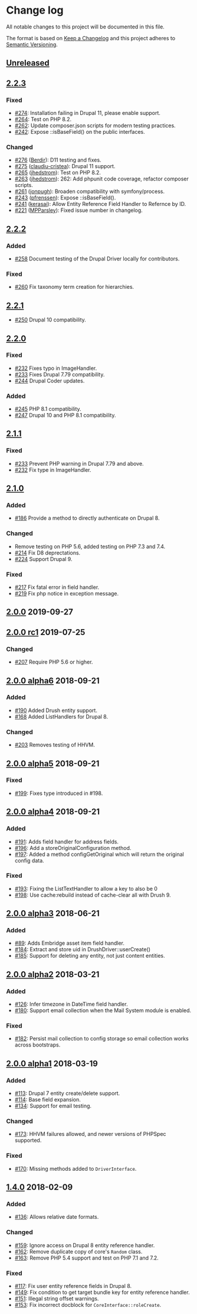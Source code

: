 # Change log

All notable changes to this project will be documented in this file.

The format is based on [Keep a Changelog](http://keepachangelog.com/)
and this project adheres to [Semantic Versioning](http://semver.org/).

## [Unreleased]
## [2.2.3]
### Fixed
  * [#274](https://github.com/jhedstrom/DrupalDriver/issues/274): Installation failing in Drupal 11, please enable support.
  * [#264](https://github.com/jhedstrom/DrupalDriver/issues/264): Test on PHP 8.2.
  * [#262](https://github.com/jhedstrom/DrupalDriver/issues/262): Update composer.json scripts for modern testing practices.
  * [#242](https://github.com/jhedstrom/DrupalDriver/issues/242): Expose ::isBaseField\(\) on the public interfaces.
### Changed
  * [#276](https://github.com/jhedstrom/DrupalDriver/pull/276) ([Berdir](https://github.com/Berdir)): D11 testing and fixes.
  * [#275](https://github.com/jhedstrom/DrupalDriver/pull/275) ([claudiu-cristea](https://github.com/claudiu-cristea)): Drupal 11 support.
  * [#265](https://github.com/jhedstrom/DrupalDriver/pull/265) ([jhedstrom](https://github.com/jhedstrom)): Test on PHP 8.2.
  * [#263](https://github.com/jhedstrom/DrupalDriver/pull/263) ([jhedstrom](https://github.com/jhedstrom)): 262: Add phpunit code coverage, refactor composer scripts.
  * [#261](https://github.com/jhedstrom/DrupalDriver/pull/261) ([jonpugh](https://github.com/jonpugh)): Broaden compatibility with symfony/process.
  * [#243](https://github.com/jhedstrom/DrupalDriver/pull/243) ([pfrenssen](https://github.com/pfrenssen)): Expose ::isBaseField\(\).
  * [#241](https://github.com/jhedstrom/DrupalDriver/pull/241) ([kerasai](https://github.com/kerasai)): Allow Entity Reference Field Handler to Refernce by ID.
  * [#221](https://github.com/jhedstrom/DrupalDriver/pull/221) ([MPParsley](https://github.com/MPParsley)): Fixed issue number in changelog.
## [2.2.2]
### Added
  * [#258](https://github.com/jhedstrom/DrupalDriver/pull/258) Document testing of the Drupal Driver locally for contributors.
### Fixed
  * [#260](https://github.com/jhedstrom/DrupalDriver/pull/260) Fix taxonomy term creation for hierarchies.
## [2.2.1]
  * [#250](https://github.com/jhedstrom/DrupalDriver/pull/250) Drupal 10 compatibility.
## [2.2.0]
### Fixed
  * [#232](https://github.com/jhedstrom/DrupalDriver/pull/232) Fixes typo in ImageHandler.
  * [#233](https://github.com/jhedstrom/DrupalDriver/pull/233) Fixes Drupal 7.79 compatibility.
  * [#244](https://github.com/jhedstrom/DrupalDriver/pull/244) Drupal Coder updates.
### Added
  * [#245](https://github.com/jhedstrom/DrupalDriver/pull/245) PHP 8.1 compatibility.
  * [#247](https://github.com/jhedstrom/DrupalDriver/issues/247) Drupal 10 and PHP 8.1 compatibility.
## [2.1.1]
### Fixed
  * [#233](https://github.com/jhedstrom/DrupalDriver/pull/233) Prevent PHP warning in Drupal 7.79 and above.
  * [#232](https://github.com/jhedstrom/DrupalDriver/pull/232) Fix type in ImageHandler.
## [2.1.0]
### Added
  * [#186](https://github.com/jhedstrom/DrupalDriver/issues/186) Provide a method to directly authenticate on Drupal 8.
### Changed
  * Remove testing on PHP 5.6, added testing on PHP 7.3 and 7.4.
  * [#214](https://github.com/jhedstrom/DrupalDriver/pull/214) Fix D8 deprectations.
  * [#224](https://github.com/jhedstrom/DrupalDriver/pull/224) Support Drupal 9.
### Fixed
  * [#217](https://github.com/jhedstrom/DrupalDriver/pull/217) Fix fatal error in field handler.
  * [#219](https://github.com/jhedstrom/DrupalDriver/issues/219) Fix php notice in exception message.
## [2.0.0] 2019-09-27
## [2.0.0 rc1] 2019-07-25
### Changed
  * [#207](https://github.com/jhedstrom/DrupalDriver/pull/207) Require PHP 5.6 or higher.
## [2.0.0 alpha6] 2018-09-21
### Added
  * [#190](https://github.com/jhedstrom/DrupalDriver/pull/190) Added Drush entity support.
  * [#168](https://github.com/jhedstrom/DrupalDriver/issues/168) Added ListHandlers for Drupal 8.
### Changed
  * [#203](https://github.com/jhedstrom/DrupalDriver/pull/203) Removes testing of HHVM.
## [2.0.0 alpha5] 2018-09-21
### Fixed
  * [#199](https://github.com/jhedstrom/DrupalDriver/pull/199): Fixes type
    introduced in #198.
## [2.0.0 alpha4] 2018-09-21
### Added
  * [#191](https://github.com/jhedstrom/DrupalDriver/pull/191): Adds field
    handler for address fields.
  * [#196](https://github.com/jhedstrom/DrupalDriver/pull/196): Add a
    storeOriginalConfiguration method.
  * [#197](https://github.com/jhedstrom/DrupalDriver/pull/197): Added a method
    configGetOriginal which will return the original config data.
### Fixed
  * [#193](https://github.com/jhedstrom/DrupalDriver/pull/193): Fixing the
    ListTextHandler to allow a key to also be 0
  * [#198](https://github.com/jhedstrom/DrupalDriver/pull/198): Use
    cache:rebuild instead of cache-clear all with Drush 9.
## [2.0.0 alpha3] 2018-06-21
### Added
  * [#89](https://github.com/jhedstrom/DrupalDriver/pull/89): Adds Embridge asset
    item field handler.
  * [#184](https://github.com/jhedstrom/DrupalDriver/pull/184): Extract and store
    uid in DrushDriver::userCreate()
  * [#185](https://github.com/jhedstrom/DrupalDriver/pull/185): Support for
    deleting any entity, not just content entities.
## [2.0.0 alpha2] 2018-03-21
### Added
  * [#126](https://github.com/jhedstrom/DrupalDriver/pull/126): Infer timezone
    in DateTime field handler.
  * [#180](https://github.com/jhedstrom/DrupalDriver/pull/180): Support email
    collection when the Mail System module is enabled.
### Fixed
  * [#182](https://github.com/jhedstrom/DrupalDriver/pull/182): Persist mail
    collection to config storage so email collection works across bootstraps.

## [2.0.0 alpha1] 2018-03-19
### Added
  * [#113](https://github.com/jhedstrom/DrupalDriver/pull/113): Drupal 7 entity
    create/delete support.
  * [#114](https://github.com/jhedstrom/DrupalDriver/pull/114): Base field
    expansion.
  * [#134](https://github.com/jhedstrom/DrupalDriver/pull/134): Support for
    email testing.
### Changed
  * [#173](https://github.com/jhedstrom/DrupalDriver/pull/173): HHVM failures
    allowed, and newer versions of PHPSpec supported.
### Fixed
  * [#170](https://github.com/jhedstrom/DrupalDriver/pull/170): Missing methods
    added to `DriverInterface`.

## [1.4.0] 2018-02-09
### Added
  * [#136](https://github.com/jhedstrom/DrupalDriver/pull/136): Allows relative
    date formats.
### Changed
  * [#159](https://github.com/jhedstrom/DrupalDriver/pull/159): Ignore access on
    Drupal 8 entity reference handler.
  * [#162](https://github.com/jhedstrom/DrupalDriver/pull/162): Remove duplicate
    copy of core's `Random` class.
  * [#163](https://github.com/jhedstrom/DrupalDriver/pull/163): Remove PHP 5.4
    support and test on PHP 7.1 and 7.2.
### Fixed
  * [#117](https://github.com/jhedstrom/DrupalDriver/pull/117): Fix user entity
    reference fields in Drupal 8.
  * [#149](https://github.com/jhedstrom/DrupalDriver/pull/149): Fix condition to
    get target bundle key for entity reference handler.
  * [#151](https://github.com/jhedstrom/DrupalDriver/pull/151): Illegal string
    offset warnings.
  * [#153](https://github.com/jhedstrom/DrupalDriver/pull/153): Fix incorrect
    docblock for `CoreInterface::roleCreate`.

[Unreleased]: https://github.com/jhedstrom/DrupalDriver/compare/v2.2.3...HEAD
[2.2.3]: https://github.com/jhedstrom/DrupalDriver/compare/v2.2.2...v2.2.3
[2.2.2]: https://github.com/jhedstrom/DrupalDriver/compare/v2.2.1...v2.2.2q
[2.2.1]: https://github.com/jhedstrom/DrupalDriver/compare/v2.2.0...v2.2.1
[2.2.0]: https://github.com/jhedstrom/DrupalDriver/compare/v2.1.1...v2.2.0
[2.1.1]: https://github.com/jhedstrom/DrupalDriver/compare/v2.1.0...v2.1.1
[2.1.0]: https://github.com/jhedstrom/DrupalDriver/compare/v2.0.0...v2.1.0
[2.0.0]: https://github.com/jhedstrom/DrupalDriver/compare/v2.0.0-rc1...v2.0.0
[2.0.0 rc1]: https://github.com/jhedstrom/DrupalDriver/compare/v2.0.0-alpha6...v2.0.0-rc1
[2.0.0 alpha6]: https://github.com/jhedstrom/DrupalDriver/compare/v2.0.0-alpha5...HEAD
[2.0.0 alpha5]: https://github.com/jhedstrom/DrupalDriver/compare/v2.0.0-alpha4...v2.0.0-alpha5
[2.0.0 alpha4]: https://github.com/jhedstrom/DrupalDriver/compare/v2.0.0-alpha3...v2.0.0-alpha4
[2.0.0 alpha3]: https://github.com/jhedstrom/DrupalDriver/compare/v2.0.0-alpha2...v2.0.0-alpha3
[2.0.0 alpha2]: https://github.com/jhedstrom/DrupalDriver/compare/v2.0.0-alpha1...v2.0.0-alpha2
[2.0.0 alpha1]: https://github.com/jhedstrom/DrupalDriver/compare/v1.4.0...v2.0.0-alpha1
[1.4.0]: https://github.com/jhedstrom/DrupalDriver/compare/v1.3.2...v1.4.0
